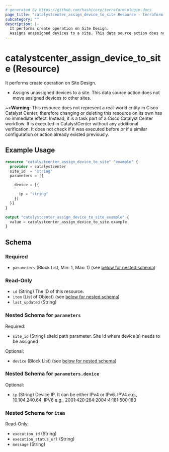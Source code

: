 ```yaml
---
# generated by https://github.com/hashicorp/terraform-plugin-docs
page_title: "catalystcenter_assign_device_to_site Resource - terraform-provider-catalystcenter"
subcategory: ""
description: |-
  It performs create operation on Site Design.
  Assigns unassigned devices to a site. This data source action does not move assigned devices to other sites.
---
```


# catalystcenter_assign_device_to_site (Resource)

It performs create operation on Site Design.

- Assigns unassigned devices to a site. This data source action does not move assigned devices to other sites.


~>**Warning:**
This resource does not represent a real-world entity in Cisco Catalyst Center, therefore changing or deleting this resource on its own has no immediate effect.
Instead, it is a task part of a Cisco Catalyst Center workflow. It is executed in CatalystCenter without any additional verification. It does not check if it was executed before or if a similar configuration or action already existed previously.

## Example Usage

```terraform
resource "catalystcenter_assign_device_to_site" "example" {
  provider = catalystcenter
  site_id  = "string"
  parameters = [{

    device = [{

      ip = "string"
    }]
  }]
}

output "catalystcenter_assign_device_to_site_example" {
  value = catalystcenter_assign_device_to_site.example
}
```

<!-- schema generated by tfplugindocs -->
## Schema

### Required

- `parameters` (Block List, Min: 1, Max: 1) (see [below for nested schema](#nestedblock--parameters))

### Read-Only

- `id` (String) The ID of this resource.
- `item` (List of Object) (see [below for nested schema](#nestedatt--item))
- `last_updated` (String)

<a id="nestedblock--parameters"></a>
### Nested Schema for `parameters`

Required:

- `site_id` (String) siteId path parameter. Site Id where device(s) needs to be assigned

Optional:

- `device` (Block List) (see [below for nested schema](#nestedblock--parameters--device))

<a id="nestedblock--parameters--device"></a>
### Nested Schema for `parameters.device`

Optional:

- `ip` (String) Device IP. It can be either IPv4 or IPv6. IPV4 e.g., 10.104.240.64. IPV6 e.g., 2001:420:284:2004:4:181:500:183



<a id="nestedatt--item"></a>
### Nested Schema for `item`

Read-Only:

- `execution_id` (String)
- `execution_status_url` (String)
- `message` (String)
